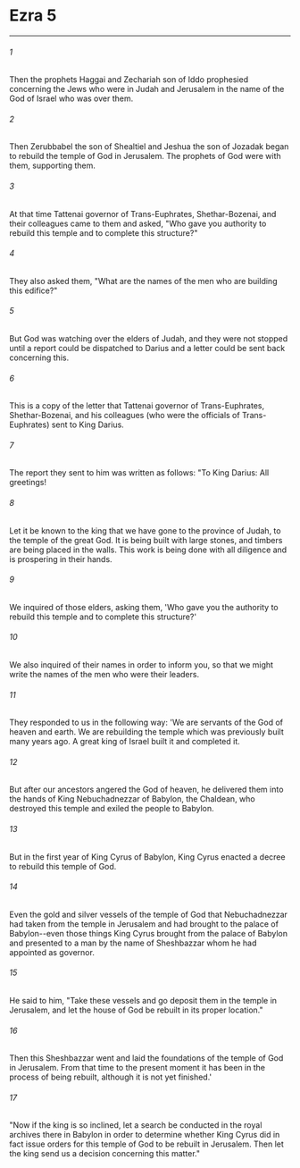 # Ezra 5
***



###### 1 
Then the prophets Haggai and Zechariah son of Iddo prophesied concerning the Jews who were in Judah and Jerusalem in the name of the God of Israel who was over them. 

###### 2 
Then Zerubbabel the son of Shealtiel and Jeshua the son of Jozadak began to rebuild the temple of God in Jerusalem. The prophets of God were with them, supporting them. 

###### 3 
At that time Tattenai governor of Trans-Euphrates, Shethar-Bozenai, and their colleagues came to them and asked, "Who gave you authority to rebuild this temple and to complete this structure?" 

###### 4 
They also asked them, "What are the names of the men who are building this edifice?" 

###### 5 
But God was watching over the elders of Judah, and they were not stopped until a report could be dispatched to Darius and a letter could be sent back concerning this. 

###### 6 
This is a copy of the letter that Tattenai governor of Trans-Euphrates, Shethar-Bozenai, and his colleagues (who were the officials of Trans-Euphrates) sent to King Darius. 

###### 7 
The report they sent to him was written as follows: "To King Darius: All greetings! 

###### 8 
Let it be known to the king that we have gone to the province of Judah, to the temple of the great God. It is being built with large stones, and timbers are being placed in the walls. This work is being done with all diligence and is prospering in their hands. 

###### 9 
We inquired of those elders, asking them, 'Who gave you the authority to rebuild this temple and to complete this structure?' 

###### 10 
We also inquired of their names in order to inform you, so that we might write the names of the men who were their leaders. 

###### 11 
They responded to us in the following way: 'We are servants of the God of heaven and earth. We are rebuilding the temple which was previously built many years ago. A great king of Israel built it and completed it. 

###### 12 
But after our ancestors angered the God of heaven, he delivered them into the hands of King Nebuchadnezzar of Babylon, the Chaldean, who destroyed this temple and exiled the people to Babylon. 

###### 13 
But in the first year of King Cyrus of Babylon, King Cyrus enacted a decree to rebuild this temple of God. 

###### 14 
Even the gold and silver vessels of the temple of God that Nebuchadnezzar had taken from the temple in Jerusalem and had brought to the palace of Babylon--even those things King Cyrus brought from the palace of Babylon and presented to a man by the name of Sheshbazzar whom he had appointed as governor. 

###### 15 
He said to him, "Take these vessels and go deposit them in the temple in Jerusalem, and let the house of God be rebuilt in its proper location." 

###### 16 
Then this Sheshbazzar went and laid the foundations of the temple of God in Jerusalem. From that time to the present moment it has been in the process of being rebuilt, although it is not yet finished.' 

###### 17 
"Now if the king is so inclined, let a search be conducted in the royal archives there in Babylon in order to determine whether King Cyrus did in fact issue orders for this temple of God to be rebuilt in Jerusalem. Then let the king send us a decision concerning this matter."
